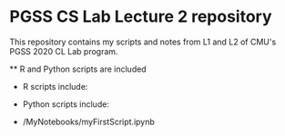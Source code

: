 # PGSS CS Lab Lecture 2 repository 
This repository contains my scripts and notes from L1 and L2 of CMU's PGSS 2020 CL Lab program. 

** R and Python scripts are included
- R scripts include:


- Python scripts include:

- /MyNotebooks/myFirstScript.ipynb
